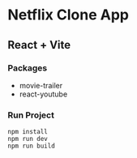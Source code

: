 # Netflix Clone App


<!-- ### Home Page -->

<!-- ![home](/public/netflix_home.png) -->

<!-- ### Movies Page -->

<!-- ![movies](/public/netflix_movies.png) -->

## React + Vite

### Packages

- movie-trailer
- react-youtube

### Run Project

```bach
npm install
npm run dev
npm run build
```